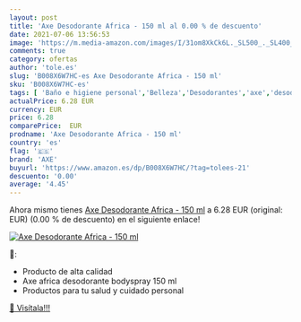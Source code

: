 ```yaml
---
layout: post
title: 'Axe Desodorante Africa - 150 ml al 0.00 % de descuento'
date: 2021-07-06 13:56:53
image: 'https://m.media-amazon.com/images/I/31om8XkCk6L._SL500_._SL400_.jpg'
comments: true
category: ofertas
author: 'tole.es'
slug: 'B008X6W7HC-es Axe Desodorante Africa - 150 ml'
sku: 'B008X6W7HC-es'
tags: [ 'Baño e higiene personal','Belleza','Desodorantes','axe','desodorante', ]
actualPrice: 6.28 EUR
currency: EUR
price: 6.28
comparePrice:  EUR
prodname: 'Axe Desodorante Africa - 150 ml'
country: 'es'
flag: '🇪🇸'
brand: 'AXE'
buyurl: 'https://www.amazon.es/dp/B008X6W7HC/?tag=tolees-21'
descuento: '0.00'
average: '4.45'
---
```


Ahora mismo tienes [Axe Desodorante Africa - 150 ml](https://www.amazon.es/dp/B008X6W7HC/?tag=tolees-21) a 6.28 EUR (original:  EUR) (0.00 %  de descuento) en el siguiente enlace!

[![Axe Desodorante Africa - 150 ml](https://m.media-amazon.com/images/I/31om8XkCk6L._SL500_._SL400_.jpg)](https://www.amazon.es/dp/B008X6W7HC/?tag=tolees-21)

🔎:

- Producto de alta calidad
- Axe africa desodorante bodyspray 150 ml
- Productos para tu salud y cuidado personal

[🛒 Visítala!!!](https://www.amazon.es/dp/B008X6W7HC/?tag=tolees-21)
